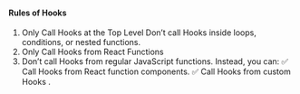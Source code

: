 #### Rules of Hooks

1.  Only Call Hooks at the Top Level
    Don’t call Hooks inside loops, conditions, or nested functions.
2.  Only Call Hooks from React Functions
3.  Don’t call Hooks from regular JavaScript functions. Instead, you can:
    ✅ Call Hooks from React function components.
    ✅ Call Hooks from custom Hooks .
